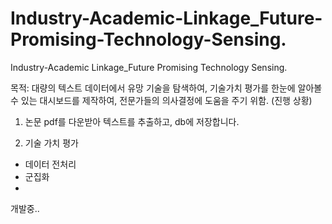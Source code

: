 # Industry-Academic-Linkage_Future-Promising-Technology-Sensing.
Industry-Academic Linkage_Future Promising Technology Sensing.

목적: 대량의 텍스트 데이터에서 유망 기술을 탐색하여, 기술가치 평가를 한눈에 알아볼 수 있는
대시보드를 제작하여, 전문가들의 의사결정에 도움을 주기 위함.
(진행 상황)
1. 논문 pdf를 다운받아 텍스트를 추출하고, db에 저장합니다.

2. 기술 가치 평가
- 데이터 전처리
- 군집화
- 

개발중..
